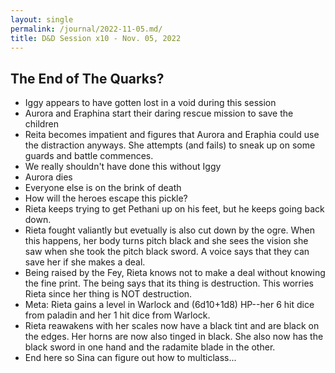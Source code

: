 ```yaml
---
layout: single
permalink: /journal/2022-11-05.md/
title: D&D Session x10 - Nov. 05, 2022
---
```


## The End of The Quarks?

- Iggy appears to have gotten lost in a void during this session
- Aurora and Eraphina start their daring rescue mission to save the children
- Reita becomes impatient and figures that Aurora and Eraphia could use the distraction anyways. She attempts (and fails) to sneak up on some guards and battle commences.
- We really shouldn't have done this without Iggy
- Aurora dies
- Everyone else is on the brink of death
- How will the heroes escape this pickle?
- Rieta keeps trying to get Pethani up on his feet, but he keeps going back down.
- Rieta fought valiantly but evetually is also cut down by the ogre. When this happens, her body turns pitch black and she sees the vision she saw when she took the pitch black sword. A voice says that they can save her if she makes a deal. 
- Being raised by the Fey, Rieta knows not to make a deal without knowing the fine print. The being says that its thing is destruction. This worries Rieta since her thing is NOT destruction.
- Meta: Rieta gains a level in Warlock and (6d10+1d8) HP--her 6 hit dice from paladin and her 1 hit dice from Warlock.
- Rieta reawakens with her scales now have a black tint and are black on the edges. Her horns are now also tinged in black. She also now has the black sword in one hand and the radamite blade in the other.
- End here so Sina can figure out how to multiclass...